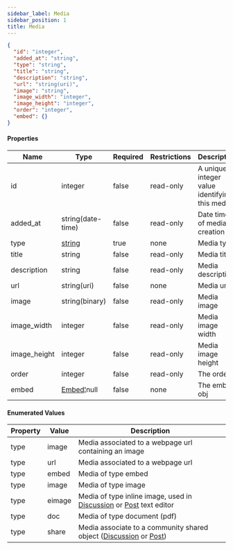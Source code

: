 ```yaml
---
sidebar_label: Media
sidebar_position: 1
title: Media
---
```


```json
{
  "id": "integer",
  "added_at": "string",
  "type": "string",
  "title": "string",
  "description": "string",
  "url": "string(uri)",
  "image": "string",
  "image_width": "integer",
  "image_height": "integer",
  "order": "integer",
  "embed": {}
}

```

#### Properties

| Name         | Type                                                            | Required | Restrictions | Description                                    |
|--------------|-----------------------------------------------------------------|----------|--------------|------------------------------------------------|
| id           | integer                                                         | false    | read-only    | A unique integer value identifying this  media |
| added_at     | string(date-time)                                               | false    | read-only    | Date time of media creation                    |
| type         | [string](/docs/apireference/v2/schemas/media#enumerated-values) | true     | none         | Media type                                     |
| title        | string                                                          | false    | read-only    | Media title                                    |
| description  | string                                                          | false    | read-only    | Media description                              |
| url          | string(uri)                                                     | false    | none         | Media url                                      |
| image        | string(binary)                                                  | false    | read-only    | Media image                                    |
| image_width  | integer                                                         | false    | read-only    | Media image width                              |
| image_height | integer                                                         | false    | read-only    | Media image     height                         |
| order        | integer                                                         | false    | read-only    | The order                                      |
| embed        | [Embed](/docs/apireference/v2/schemas/embed)¦null               | false    | none         | The embed obj                                  |

#### Enumerated Values

| Property | Value  | Description                                                                                                                                                             |
|----------|--------|-------------------------------------------------------------------------------------------------------------------------------------------------------------------------|
| type     | image  | Media associated to a webpage url containing an image                                                                                                                   |
| type     | url    | Media associated to a webpage url                                                                                                                                       |
| type     | embed  | Media of type embed                                                                                                                                                     |
| type     | image  | Media of type image                                                                                                                                                     |
| type     | eimage | Media of type inline image, used in [Discussion](/docs/apireference/v2/discussion/get_all_discussions) or [Post](/docs/apireference/v2/post/get_all_posts)  text editor |
| type     | doc    | Media of type document (pdf)                                                                                                                                            |
| type     | share  | Media associate to a community shared object ([Discussion](/docs/apireference/v2/schemas/discussion) or [Post](/docs/apireference/v2/schemas/post))                     |
